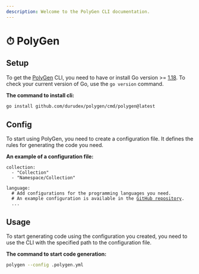 ```yaml
---
description: Welcome to the PolyGen CLI documentation.
---
```


# ⏱ PolyGen

## Setup

To get the [PolyGen](https://github.com/durudex/polygen) CLI, you need to have or install Go version >= [1.18](https://go.dev/dl/). To check your current version of Go, use the `go version` command.

**The command to install cli:**

```bash
go install github.com/durudex/polygen/cmd/polygen@latest
```

## Config

To start using PolyGen, you need to create a configuration file. It defines the rules for generating the code you need.

**An example of a configuration file:**

<pre class="language-yaml" data-title=".polygen.yml"><code class="lang-yaml">collection:
  - "Collection"
  - "Namespace/Collection"

language:
  # Add configurations for the programming languages you need.
  # An example configuration is available in the <a data-footnote-ref href="#user-content-fn-1">GitHub repository</a>.
  ...
</code></pre>

## Usage

To start generating code using the configuration you created, you need to use the CLI with the specified path to the configuration file.

**The command to start code generation:**

```bash
polygen --config .polygen.yml
```

[^1]: [github.com/durudex/polygen](https://github.com/durudex/polygen/blob/main/.polygen.example.yml)
